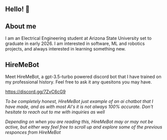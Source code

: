 ## Hello! 👋

## About me
I am an Electrical Engineering student at Arizona State University set to graduate in early 2026. I am interested in software, ML and robotics projects, and always interested in learning something new.

## HireMeBot
Meet HireMeBot, a gpt-3.5-turbo powered discord bot that I have trained on my professional history. Feel free to ask it any quesitons you may have.

https://discord.gg/7ZvC6cG9

*To be completely honest, HireMeBot just example of an ai chatbot that I have made, and as with most AI's it is not always 100% accurate. Don't hesitate to reach out to me with inquiries as well*

*Depending on when you are reading this, HireMeBot may or may not be active, but either way feel free to scroll up and explore some of the previous responces from HireMeBot*



<!--
**colemount3/colemount3** is a ✨ _special_ ✨ repository because its `README.md` (this file) appears on your GitHub profile.

Here are some ideas to get you started:

- 🔭 I’m currently working on ...
- 🌱 I’m currently learning ...
- 👯 I’m looking to collaborate on ...
- 🤔 I’m looking for help with ...
- 💬 Ask me about ...
- 📫 How to reach me: ...
- 😄 Pronouns: ...
- ⚡ Fun fact: ...
-->
